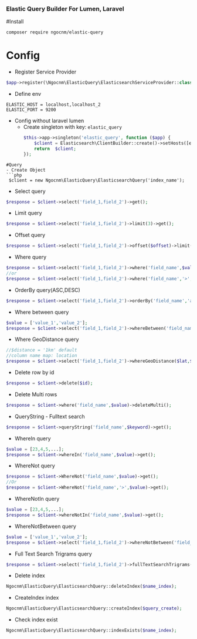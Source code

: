### Elastic Query Builder For Lumen, Laravel
#Install
```
composer require ngocnm/elastic-query
```
# Config
- Register Service Provider
```php
$app->register(\Ngocnm\ElasticQuery\ElasticsearchServiceProvider::class);
```
- Define env
```dotenv
ELASTIC_HOST = localhost,localhost_2
ELASTIC_PORT = 9200
```
- Config without laravel lumen 
    - Create singleton with key: ```elastic_query```
        ```php
        $this->app->singleton('elastic_query', function ($app) {
            $client = Elasticsearch\ClientBuilder::create()->setHosts([env('ELASTIC_HOST','localhost').":".env('ELASTIC_PORT',9200)])->build();
            return  $client;
        });
```
#Query
- Create Object
```php
 $client = new Ngocnm\ElasticQuery\ElasticsearchQuery('index_name');
```
- Select query
```php
$response = $client->select('field_1,field_2')->get();
```
- Limit query
```php
$response = $client->select('field_1,field_2')->limit(3)->get();
```
- Offset query
```php
$response = $client->select('field_1,field_2')->offset($offset)->limit(3)->get();
```
- Where query
```php
$response = $client->select('field_1,field_2')->where('field_name',$value)->limit(3)->get();
//or
$response = $client->select('field_1,field_2')->where('field_name','>',$value)->limit(3)->get();
```

- OrderBy query(ASC,DESC)
```php
$response = $client->select('field_1,field_2')->orderBy('field_name','asc')->get();
```
- Where between query
```php
$value = ['value_1','value_2'];
$response = $client->select('field_1,field_2')->whereBetween('field_name',$value)->get();
```
- Where GeoDistance query
```php
//$distance = '1km' default 
//column name map: location 
$response = $client->select('field_1,field_2')->whereGeoDistance($lat,$lng,$distance)->get();
```
-  Delete row by id
```php
$response = $client->delete($id);
```
-  Delete Multi rows
```php
$response = $client->where('field_name',$value)->deleteMulti();
```
- QueryString - Fulltext search 
```php
$response = $client->queryString('field_name',$keyword)->get();
```
- WhereIn  query
```php
$value = [23,4,5,...];
$response = $client->whereIn('field_name',$value)->get();
```
- WhereNot query
```php
$response = $client->WhereNot('field_name',$value)->get();
//Or
$response = $client->WhereNot('field_name','>',$value)->get();
```
- WhereNotIn  query
```php
$value = [23,4,5,...];
$response = $client->whereNotIn('field_name',$value)->get();
```
- WhereNotBetween query
```php
$value = ['value_1','value_2'];
$response = $client->select('field_1,field_2')->whereNotBetween('field_name',$value)->get();
```
- Full Text Search Trigrams query
```php
$response = $client->select('field_1,field_2')->fullTextSearchTrigrams('field_name',$keyword)->get();
```
- Delete index
```php
Ngocnm\ElasticQuery\ElasticsearchQuery::deleteIndex($name_index);
```
- CreateIndex index
```php
Ngocnm\ElasticQuery\ElasticsearchQuery::createIndex($query_create);
```
- Check index exist
```php
Ngocnm\ElasticQuery\ElasticsearchQuery::indexExists($name_index);
```